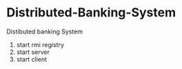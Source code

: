 # Distributed-Banking-System
Distibuted banking System

1. start rmi registry
2. start server
3. start client

